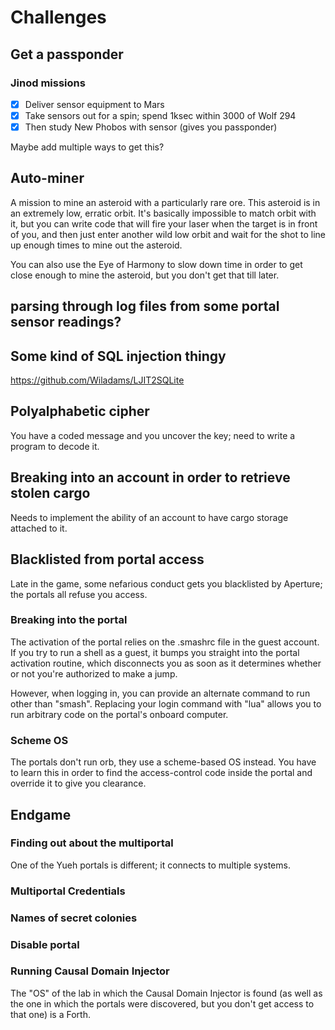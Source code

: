 # Challenges

## Get a passponder

### Jinod missions

* [x] Deliver sensor equipment to Mars
* [x] Take sensors out for a spin; spend 1ksec within 3000 of Wolf 294
* [x] Then study New Phobos with sensor (gives you passponder)

Maybe add multiple ways to get this?

## Auto-miner

A mission to mine an asteroid with a particularly rare ore. This
asteroid is in an extremely low, erratic orbit. It's basically
impossible to match orbit with it, but you can write code that will
fire your laser when the target is in front of you, and then just
enter another wild low orbit and wait for the shot to line up enough
times to mine out the asteroid.

You can also use the Eye of Harmony to slow down time in order to get
close enough to mine the asteroid, but you don't get that till later.

## parsing through log files from some portal sensor readings?

## Some kind of SQL injection thingy

https://github.com/Wiladams/LJIT2SQLite

## Polyalphabetic cipher

You have a coded message and you uncover the key; need to write a
program to decode it.

## Breaking into an account in order to retrieve stolen cargo

Needs to implement the ability of an account to have cargo storage
attached to it.

## Blacklisted from portal access

Late in the game, some nefarious conduct gets you blacklisted by
Aperture; the portals all refuse you access.

### Breaking into the portal

The activation of the portal relies on the .smashrc file in the guest
account. If you try to run a shell as a guest, it bumps you straight
into the portal activation routine, which disconnects you as soon as
it determines whether or not you're authorized to make a jump.

However, when logging in, you can provide an alternate command to run
other than "smash". Replacing your login command with "lua" allows you
to run arbitrary code on the portal's onboard computer.

### Scheme OS

The portals don't run orb, they use a scheme-based OS instead. You
have to learn this in order to find the access-control code inside the
portal and override it to give you clearance.

## Endgame

### Finding out about the multiportal

One of the Yueh portals is different; it connects to multiple systems.

### Multiportal Credentials

### Names of secret colonies

### Disable portal

### Running Causal Domain Injector

The "OS" of the lab in which the Causal Domain Injector is found (as
well as the one in which the portals were discovered, but you don't
get access to that one) is a Forth.

